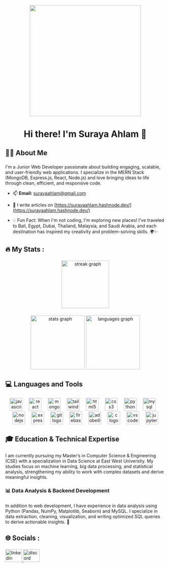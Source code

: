 <div align="center">
  <img height="350" src="https://i.ibb.co.com/7x8CWQNx/92bc7535-0bcc-4ba9-b588-ae0e8139dac0.webp"  />
</div>

###

<h1 align="center">Hi there! I'm Suraya Ahlam 👋</h1>

###

<h2 align="left">👩‍💻  About Me</h2>

###

<p align="left">I'm a Junior Web Developer passionate about building engaging, scalable, and user-friendly web applications. I specialize in the MERN Stack (MongoDB, Express.js, React, Node.js) and love bringing ideas to life through clean, efficient, and responsive code.<br> 

- 📫 **Email:** <a href="mailto:surayaahlam@gmail.com">surayaahlam@gmail.com</a><br> 

- 📝 I write articles on [https://surayaahlam.hashnode.dev/](https://surayaahlam.hashnode.dev/)<br>

- 💡 Fun Fact: When I'm not coding, I'm exploring new places! I've traveled to Bali, Egypt, Dubai, Thailand, Malaysia, and Saudi Arabia, and each destination has inspired my creativity and problem-solving skills. 🌍✨
</p>

###

<h2 align="left">🔥   My Stats :</h2>

###

<div align="center">
  <img src="https://streak-stats.demolab.com?user=surayaahlam&locale=en&mode=daily&theme=dracula&hide_border=false&border_radius=5&order=3" height="150" alt="streak graph"  />
</div>

###

<div align="center">
  <img src="https://github-readme-stats.vercel.app/api?username=surayaahlam&hide_title=false&hide_rank=true&show_icons=true&include_all_commits=true&count_private=true&disable_animations=false&theme=dracula&locale=en&hide_border=false&order=1" height="170" alt="stats graph"  />
  <img src="https://github-readme-stats.vercel.app/api/top-langs?username=surayaahlam&locale=en&hide_title=false&layout=compact&card_width=320&langs_count=5&theme=dracula&hide_border=false&order=2" height="170" alt="languages graph"  />
</div>

###

<h2 align="left">💻 Languages and Tools</h2>

###

<div align="center">
  <img src="https://cdn.jsdelivr.net/gh/devicons/devicon/icons/javascript/javascript-original.svg" height="40" alt="javascript logo"  />
  <img width="12" />
  <img src="https://cdn.jsdelivr.net/gh/devicons/devicon/icons/react/react-original.svg" height="40" alt="react logo"  />
  <img width="12" />
  <img src="https://cdn.jsdelivr.net/gh/devicons/devicon/icons/mongodb/mongodb-original.svg" height="40" alt="mongodb logo"  />
  <img width="12" />
  <img src="https://cdn.jsdelivr.net/gh/devicons/devicon/icons/tailwindcss/tailwindcss-original-wordmark.svg" height="40" alt="tailwindcss logo"  />
  <img width="12" />
  <img src="https://cdn.jsdelivr.net/gh/devicons/devicon/icons/html5/html5-original.svg" height="40" alt="html5 logo"  />
  <img width="12" />
  <img src="https://cdn.jsdelivr.net/gh/devicons/devicon/icons/css3/css3-original.svg" height="40" alt="css3 logo"  />
  <img width="12" />
  <img src="https://cdn.jsdelivr.net/gh/devicons/devicon/icons/python/python-original.svg" height="40" alt="python logo"  />
  <img width="12" />
  <img src="https://cdn.jsdelivr.net/gh/devicons/devicon/icons/mysql/mysql-original.svg" height="40" alt="mysql logo"  />
  <img width="12" />
  <img src="https://cdn.jsdelivr.net/gh/devicons/devicon/icons/nodejs/nodejs-original.svg" height="40" alt="nodejs logo"  />
  <img width="12" />
  <img src="https://cdn.jsdelivr.net/gh/devicons/devicon/icons/express/express-original.svg" height="40" alt="express logo"  />
  <img width="12" />
  <img src="https://cdn.jsdelivr.net/gh/devicons/devicon/icons/git/git-original.svg" height="40" alt="git logo"  />
  <img width="12" />
  <img src="https://cdn.jsdelivr.net/gh/devicons/devicon/icons/firebase/firebase-plain.svg" height="40" alt="firebase logo"  />
  <img width="12" />
  <img src="https://skillicons.dev/icons?i=ai" height="40" alt="adobeillustrator logo"  />
  <img width="12" />
  <img src="https://cdn.jsdelivr.net/gh/devicons/devicon/icons/c/c-original.svg" height="40" alt="c logo"  />
  <img width="12" />
  <img src="https://cdn.jsdelivr.net/gh/devicons/devicon/icons/vscode/vscode-original.svg" height="40" alt="vscode logo"  />
  <img width="12" />
  <img src="https://cdn.jsdelivr.net/gh/devicons/devicon/icons/jupyter/jupyter-original.svg" height="40" alt="jupyter logo"  />
</div>

###

<h2 align="left">🎓 Education & Technical Expertise</h2>

###

<p align="left">I am currently pursuing my Master’s in Computer Science & Engineering (CSE) with a specialization in Data Science at East West University. My studies focus on machine learning, big data processing, and statistical analysis, strengthening my ability to work with complex datasets and derive meaningful insights.</p>

###

<h3 align="left">📊 Data Analysis & Backend Development</h3>

###

<p align="left">In addition to web development, I have experience in data analysis using Python (Pandas, NumPy, Matplotlib, Seaborn) and MySQL. I specialize in data extraction, cleaning, visualization, and writing optimized SQL queries to derive actionable insights. 🚀</p>

###

<h2 align="left">🌐 Socials :</h2>

###

<div align="left">
  <a href="https://www.linkedin.com/in/surayaahlam/" target="_blank">
    <img src="https://raw.githubusercontent.com/maurodesouza/profile-readme-generator/master/src/assets/icons/social/linkedin/default.svg" width="52" height="40" alt="linkedin logo"  />
  </a>
  <a href="https://discord.com/users/surayaahlam" target="_blank">
    <img src="https://raw.githubusercontent.com/maurodesouza/profile-readme-generator/master/src/assets/icons/social/discord/default.svg" width="52" height="40" alt="discord logo"  />
  </a>
</div>

